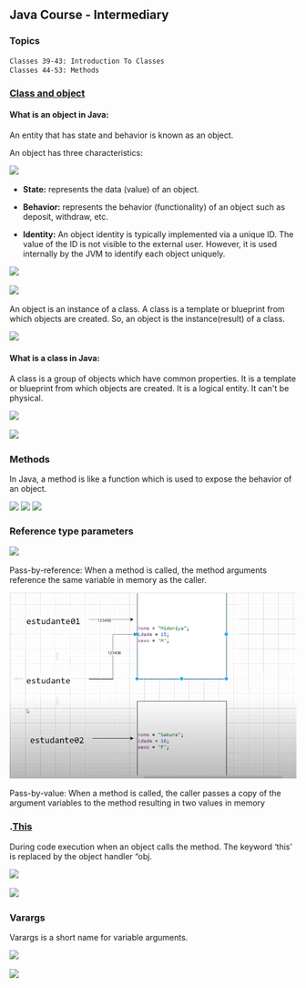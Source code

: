 ## Java Course - Intermediary

### Topics 
```
Classes 39-43: Introduction To Classes
Classes 44-53: Methods
```

### [Class and object](https://www.javatpoint.com/object-and-class-in-java)

#### What is an object in Java:

An entity that has state and behavior is known as an object.

An object has three characteristics:

![](https://static.javatpoint.com/images/characteristics-of-object.jpg)

- **State:** represents the data (value) of an object.

- **Behavior:** represents the behavior (functionality) of an object such as deposit, withdraw, etc.

- **Identity:** An object identity is typically implemented via a unique ID. The value of the ID is not visible to the external user. However, it is used internally by the JVM to identify each object uniquely.

![](https://intellipaat.com/mediaFiles/2018/12/Capture.png)

![](https://miro.medium.com/max/560/0*KM1amKOfdR28E7Yq.png)

An object is an instance of a class. A class is a template or blueprint from which objects are created. So, an object is the instance(result) of a class.

![](https://liongueststudios.com/wp-content/uploads/2021/04/classes-and-objects-pictorial-view-in-java-lionguest-studios-website-1024x578.png)

#### What is a class in Java:

A class is a group of objects which have common properties. It is a template or blueprint from which objects are created. It is a logical entity. It can't be physical.

![](https://dotnettutorials.net/wp-content/uploads/2020/08/Object-Oriented-Programming-in-Java.png)

![](https://techvidvan.com/tutorials/wp-content/uploads/sites/2/2020/02/java-class-objects.jpg)


### Methods

In Java, a method is like a function which is used to expose the behavior of an object.

![](https://miro.medium.com/max/810/1*xiYI_rl-_pX_27BAjxBL3g.png)
![](http://www.beginwithjava.com/java/images/method-parts.png)
![](https://media.geeksforgeeks.org/wp-content/uploads/methods-in-java.png)

### Reference type parameters

![](https://www.google.com/url?sa=i&url=https%3A%2F%2Fpicodotdev.github.io%2Fblog-bitix%2F2021%2F01%2Fen-java-los-argumentos-se-pasan-por-valor-o-por-referencia%2F&psig=AOvVaw2PRZy5TgpWR0q5kvAIRLdc&ust=1678405098397000&source=images&cd=vfe&ved=0CA8QjRxqFwoTCKCK5K_Azf0CFQAAAAAdAAAAABAW)

Pass-by-reference: When a method is called, the method arguments reference the same variable in memory as the caller.

![](./img/reference.PNG) 

Pass-by-value: When a method is called, the caller passes a copy of the argument variables to the method resulting in two values in memory

### .[This](https://www.guru99.com/java-this-keyword.html)

During code execution when an object calls the method. The keyword ‘this’ is replaced by the object handler “obj.

![](https://www.guru99.com/images/java/052016_0723_JavaTHISKey5.jpg)

![](https://www.guru99.com/images/java/052016_0723_JavaTHISKey7.jpg)

### Varargs

Varargs is a short name for variable arguments. 

![](https://i0.wp.com/www.topjavatutorial.com/wp-content/uploads/2015/12/Java-Varargs.png)

![](https://programmerbay.com/wp-content/uploads/2020/06/vararg-in-java.jpg)